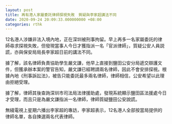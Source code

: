 ```yaml
---
layout: post
title: 再有港人家屬委託律師探視失敗　質疑與李家超講法不同
date: 2020-09-24 20:09:33.000000000 +08:00
categories: rthk
---
```


12名港人涉嫌非法入境內地，正在深圳被刑事拘留。早上再多一名家屬委託的律師尋求探視失敗，但發現當事人今日才獲指派一名「官派律師」，質疑公安人員説謊，亦與保安局局長李家超日前的講法不同。

據了解，該名律師負責協助學生嚴文謙，他早上直接到鹽田公安分局遞交辯護文件，但獲承辦本案的警官告知，嚴文謙已經聘請兩名律師，因此不會安排探視。根據內地《刑事訴訟法》，被告只能委託最多兩名律師，律師相信，公安希望以此理由拒絕受理。

據了解，律師其後查詢深圳市司法局法律援助處，發現系統顯示鹽田區法援處今日才受理，而且只是為嚴文謙指派一名律師，律師質疑鹽田公安說謊。

無綫電視上星期六播出李家超的專訪，李家超表示，12名港人全部按當局提供的律師名單，各自揀選兩名代表律師。
